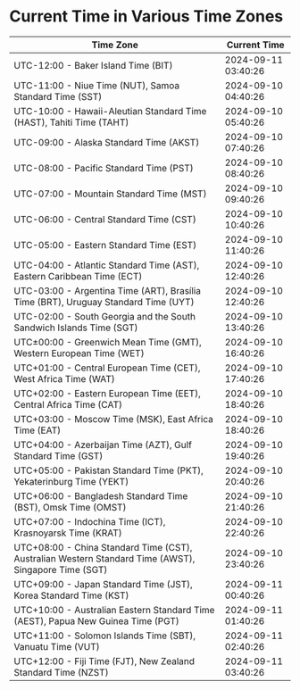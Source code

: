 # Current Time in Various Time Zones

| Time Zone | Current Time |
|-----------|--------------|
| UTC-12:00 - Baker Island Time (BIT) | 2024-09-11 03:40:26 |
| UTC-11:00 - Niue Time (NUT), Samoa Standard Time (SST) | 2024-09-10 04:40:26 |
| UTC-10:00 - Hawaii-Aleutian Standard Time (HAST), Tahiti Time (TAHT) | 2024-09-10 05:40:26 |
| UTC-09:00 - Alaska Standard Time (AKST) | 2024-09-10 07:40:26 |
| UTC-08:00 - Pacific Standard Time (PST) | 2024-09-10 08:40:26 |
| UTC-07:00 - Mountain Standard Time (MST) | 2024-09-10 09:40:26 |
| UTC-06:00 - Central Standard Time (CST) | 2024-09-10 10:40:26 |
| UTC-05:00 - Eastern Standard Time (EST) | 2024-09-10 11:40:26 |
| UTC-04:00 - Atlantic Standard Time (AST), Eastern Caribbean Time (ECT) | 2024-09-10 12:40:26 |
| UTC-03:00 - Argentina Time (ART), Brasília Time (BRT), Uruguay Standard Time (UYT) | 2024-09-10 12:40:26 |
| UTC-02:00 - South Georgia and the South Sandwich Islands Time (SGT) | 2024-09-10 13:40:26 |
| UTC±00:00 - Greenwich Mean Time (GMT), Western European Time (WET) | 2024-09-10 16:40:26 |
| UTC+01:00 - Central European Time (CET), West Africa Time (WAT) | 2024-09-10 17:40:26 |
| UTC+02:00 - Eastern European Time (EET), Central Africa Time (CAT) | 2024-09-10 18:40:26 |
| UTC+03:00 - Moscow Time (MSK), East Africa Time (EAT) | 2024-09-10 18:40:26 |
| UTC+04:00 - Azerbaijan Time (AZT), Gulf Standard Time (GST) | 2024-09-10 19:40:26 |
| UTC+05:00 - Pakistan Standard Time (PKT), Yekaterinburg Time (YEKT) | 2024-09-10 20:40:26 |
| UTC+06:00 - Bangladesh Standard Time (BST), Omsk Time (OMST) | 2024-09-10 21:40:26 |
| UTC+07:00 - Indochina Time (ICT), Krasnoyarsk Time (KRAT) | 2024-09-10 22:40:26 |
| UTC+08:00 - China Standard Time (CST), Australian Western Standard Time (AWST), Singapore Time (SGT) | 2024-09-10 23:40:26 |
| UTC+09:00 - Japan Standard Time (JST), Korea Standard Time (KST) | 2024-09-11 00:40:26 |
| UTC+10:00 - Australian Eastern Standard Time (AEST), Papua New Guinea Time (PGT) | 2024-09-11 01:40:26 |
| UTC+11:00 - Solomon Islands Time (SBT), Vanuatu Time (VUT) | 2024-09-11 02:40:26 |
| UTC+12:00 - Fiji Time (FJT), New Zealand Standard Time (NZST) | 2024-09-11 03:40:26 |
